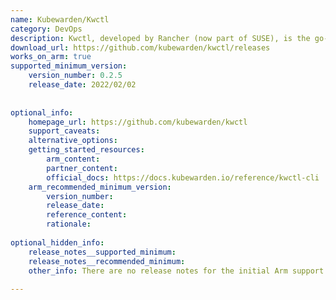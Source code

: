 ```yaml
---
name: Kubewarden/Kwctl
category: DevOps
description: Kwctl, developed by Rancher (now part of SUSE), is the go-to CLI for Kubewarden, much like docker is for containers. It lets policy authors test, annotate, and publish policies, and enables cluster admins to inspect and dry-run them before deployment. Kubewarden, originally created by SUSE Rancher, is a Kubernetes Policy Engine.
download_url: https://github.com/kubewarden/kwctl/releases
works_on_arm: true
supported_minimum_version:
    version_number: 0.2.5
    release_date: 2022/02/02
 
 
optional_info:
    homepage_url: https://github.com/kubewarden/kwctl
    support_caveats:
    alternative_options:
    getting_started_resources:
        arm_content:
        partner_content:
        official_docs: https://docs.kubewarden.io/reference/kwctl-cli
    arm_recommended_minimum_version:
        version_number:
        release_date:
        reference_content:
        rationale:
 
optional_hidden_info:
    release_notes__supported_minimum:
    release_notes__recommended_minimum:
    other_info: There are no release notes for the initial Arm support. However, kwctl Arm artifacts are available from the stable release of version 0.2.5 onwards.
 
---
```

